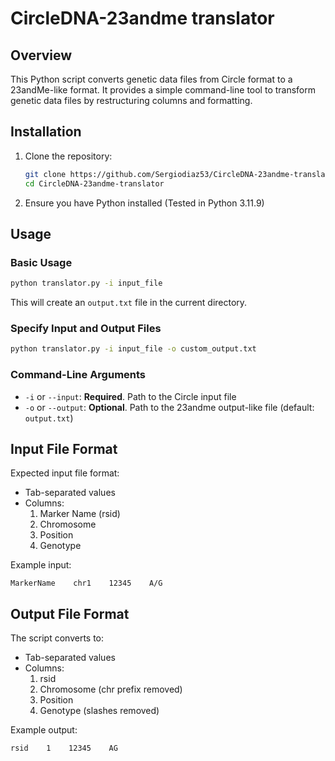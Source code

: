 # CircleDNA-23andme translator

## Overview

This Python script converts genetic data files from Circle format to a 23andMe-like format. It provides a simple command-line tool to transform genetic data files by restructuring columns and formatting.

## Installation

1. Clone the repository:
   ```bash
   git clone https://github.com/Sergiodiaz53/CircleDNA-23andme-translator.git
   cd CircleDNA-23andme-translator
   ```

2. Ensure you have Python installed (Tested in Python 3.11.9)

## Usage

### Basic Usage

```bash
python translator.py -i input_file
```

This will create an `output.txt` file in the current directory.

### Specify Input and Output Files

```bash
python translator.py -i input_file -o custom_output.txt
```

### Command-Line Arguments

- `-i` or `--input`: **Required**. Path to the Circle input file
- `-o` or `--output`: **Optional**. Path to the 23andme output-like file (default: `output.txt`)

## Input File Format

Expected input file format:
- Tab-separated values
- Columns: 
  1. Marker Name (rsid)
  2. Chromosome 
  3. Position
  4. Genotype

Example input:
```
MarkerName    chr1    12345    A/G
```

## Output File Format

The script converts to:
- Tab-separated values
- Columns:
  1. rsid
  2. Chromosome (chr prefix removed)
  3. Position
  4. Genotype (slashes removed)

Example output:
```
rsid    1    12345    AG
```